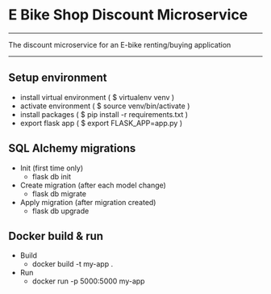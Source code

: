 # E Bike Shop Discount Microservice

-----------------------------------------------------------------------------------

The discount microservice for an E-bike renting/buying application

-----------------------------------------------------------------------------------

## Setup environment

- install virtual environment ( $ virtualenv venv )
- activate environment ( $ source venv/bin/activate )
- install packages ( $ pip install -r requirements.txt )
- export flask app ( $ export FLASK_APP=app.py )

## SQL Alchemy migrations

- Init (first time only)
  - flask db init
- Create migration (after each model change)
  - flask db migrate
- Apply migration (after migration created)
  - flask db upgrade

## Docker build & run
- Build
  - docker build -t my-app .
- Run
  - docker run -p 5000:5000 my-app
